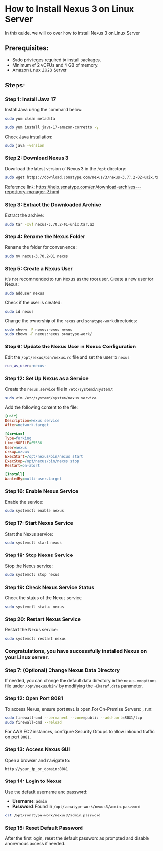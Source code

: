 # How to Install Nexus 3 on Linux Server

In this guide, we will go over how to install Nexus 3 on  Linux Server

## Prerequisites:
- Sudo privileges required to install packages.
- Minimum of 2 vCPUs and 4 GB of memory.
- Amazon Linux 2023 Server

## Steps:

### Step 1: Install Java 17
Install Java using the command below:

```bash
sudo yum clean metadata
```
```bash
sudo yum install java-17-amazon-corretto -y
```

Check Java installation:

```bash
sudo java -version
```

### Step 2: Download Nexus 3
Download the latest version of Nexus 3 in the `/opt` directory:

```bash
sudo wget https://download.sonatype.com/nexus/3/nexus-3.77.2-02-unix.tar.gz
```
Reference link: https://help.sonatype.com/en/download-archives---repository-manager-3.html

### Step 3: Extract the Downloaded Archive
Extract the archive:

```bash
sudo tar -xvf nexus-3.70.2-01-unix.tar.gz
```

### Step 4: Rename the Nexus Folder
Rename the folder for convenience:

```bash
sudo mv nexus-3.70.2-01 nexus
```

### Step 5: Create a Nexus User
It’s not recommended to run Nexus as the root user. Create a new user for Nexus:

```bash
sudo adduser nexus
```

Check if the user is created:

```bash
sudo id nexus
```

Change the ownership of the `nexus` and `sonatype-work` directories:

```bash
sudo chown -R nexus:nexus nexus
sudo chown -R nexus:nexus sonatype-work/
```

### Step 6: Update the Nexus User in Nexus Configuration
Edit the `/opt/nexus/bin/nexus.rc` file and set the user to `nexus`:

```bash
run_as_user="nexus"
```

### Step 12: Set Up Nexus as a Service
Create the `nexus.service` file in `/etc/systemd/system/`:

```bash
sudo vim /etc/systemd/system/nexus.service
```

Add the following content to the file:

```ini
[Unit]
Description=Nexus service
After=network.target

[Service]
Type=forking
LimitNOFILE=65536
User=nexus
Group=nexus
ExecStart=/opt/nexus/bin/nexus start
ExecStop=/opt/nexus/bin/nexus stop
Restart=on-abort

[Install]
WantedBy=multi-user.target
```

### Step 16: Enable Nexus Service
Enable the service:

```bash
sudo systemctl enable nexus
```

### Step 17: Start Nexus Service
Start the Nexus service:

```bash
sudo systemctl start nexus
```

### Step 18: Stop Nexus Service
Stop the Nexus service:

```bash
sudo systemctl stop nexus
```

### Step 19: Check Nexus Service Status
Check the status of the Nexus service:

```bash
sudo systemctl status nexus
```

### Step 20: Restart Nexus Service
Restart the Nexus service:

```bash
sudo systemctl restart nexus
```
### Congratulations, you have successfully installed Nexus on your Linux server.


### Step 7: (Optional) Change Nexus Data Directory
If needed, you can change the default data directory in the `nexus.vmoptions` file under `/opt/nexus/bin/` by modifying the `-Dkaraf.data` parameter.

### Step 12: Open Port 8081
To access Nexus, ensure port `8081` is open.For On-Premise Servers: , run:

```bash
sudo firewall-cmd --permanent --zone=public --add-port=8081/tcp
sudo firewall-cmd --reload
```

For AWS EC2 instances, configure Security Groups to allow inbound traffic on port `8081`.

### Step 13: Access Nexus GUI
Open a browser and navigate to:

```
http://your_ip_or_domain:8081
```

### Step 14: Login to Nexus
Use the default username and password:
- **Username**: `admin`
- **Password**: Found in `/opt/sonatype-work/nexus3/admin.password`

```bash
cat /opt/sonatype-work/nexus3/admin.password
```

### Step 15: Reset Default Password
After the first login, reset the default password as prompted and disable anonymous access if needed.
